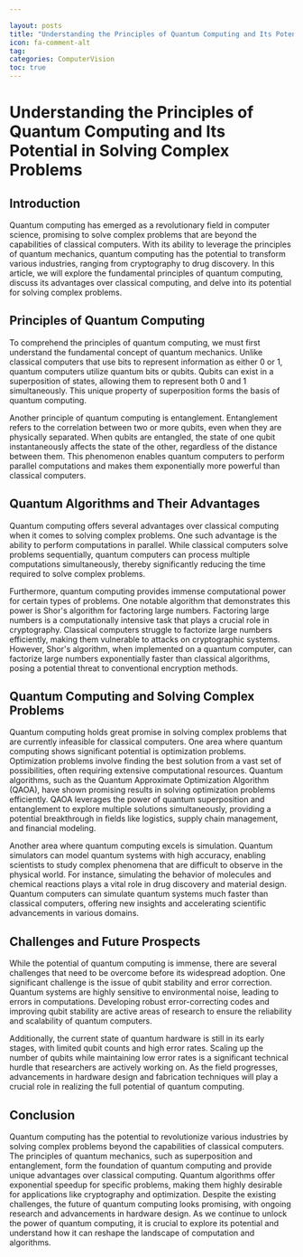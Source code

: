 ```yaml
---

layout: posts
title: "Understanding the Principles of Quantum Computing and Its Potential in Solving Complex Problems"
icon: fa-comment-alt
tag:      
categories: ComputerVision
toc: true
---
```




# Understanding the Principles of Quantum Computing and Its Potential in Solving Complex Problems

## Introduction

Quantum computing has emerged as a revolutionary field in computer science, promising to solve complex problems that are beyond the capabilities of classical computers. With its ability to leverage the principles of quantum mechanics, quantum computing has the potential to transform various industries, ranging from cryptography to drug discovery. In this article, we will explore the fundamental principles of quantum computing, discuss its advantages over classical computing, and delve into its potential for solving complex problems.

## Principles of Quantum Computing

To comprehend the principles of quantum computing, we must first understand the fundamental concept of quantum mechanics. Unlike classical computers that use bits to represent information as either 0 or 1, quantum computers utilize quantum bits or qubits. Qubits can exist in a superposition of states, allowing them to represent both 0 and 1 simultaneously. This unique property of superposition forms the basis of quantum computing.

Another principle of quantum computing is entanglement. Entanglement refers to the correlation between two or more qubits, even when they are physically separated. When qubits are entangled, the state of one qubit instantaneously affects the state of the other, regardless of the distance between them. This phenomenon enables quantum computers to perform parallel computations and makes them exponentially more powerful than classical computers.

## Quantum Algorithms and Their Advantages

Quantum computing offers several advantages over classical computing when it comes to solving complex problems. One such advantage is the ability to perform computations in parallel. While classical computers solve problems sequentially, quantum computers can process multiple computations simultaneously, thereby significantly reducing the time required to solve complex problems.

Furthermore, quantum computing provides immense computational power for certain types of problems. One notable algorithm that demonstrates this power is Shor's algorithm for factoring large numbers. Factoring large numbers is a computationally intensive task that plays a crucial role in cryptography. Classical computers struggle to factorize large numbers efficiently, making them vulnerable to attacks on cryptographic systems. However, Shor's algorithm, when implemented on a quantum computer, can factorize large numbers exponentially faster than classical algorithms, posing a potential threat to conventional encryption methods.

## Quantum Computing and Solving Complex Problems

Quantum computing holds great promise in solving complex problems that are currently infeasible for classical computers. One area where quantum computing shows significant potential is optimization problems. Optimization problems involve finding the best solution from a vast set of possibilities, often requiring extensive computational resources. Quantum algorithms, such as the Quantum Approximate Optimization Algorithm (QAOA), have shown promising results in solving optimization problems efficiently. QAOA leverages the power of quantum superposition and entanglement to explore multiple solutions simultaneously, providing a potential breakthrough in fields like logistics, supply chain management, and financial modeling.

Another area where quantum computing excels is simulation. Quantum simulators can model quantum systems with high accuracy, enabling scientists to study complex phenomena that are difficult to observe in the physical world. For instance, simulating the behavior of molecules and chemical reactions plays a vital role in drug discovery and material design. Quantum computers can simulate quantum systems much faster than classical computers, offering new insights and accelerating scientific advancements in various domains.

## Challenges and Future Prospects

While the potential of quantum computing is immense, there are several challenges that need to be overcome before its widespread adoption. One significant challenge is the issue of qubit stability and error correction. Quantum systems are highly sensitive to environmental noise, leading to errors in computations. Developing robust error-correcting codes and improving qubit stability are active areas of research to ensure the reliability and scalability of quantum computers.

Additionally, the current state of quantum hardware is still in its early stages, with limited qubit counts and high error rates. Scaling up the number of qubits while maintaining low error rates is a significant technical hurdle that researchers are actively working on. As the field progresses, advancements in hardware design and fabrication techniques will play a crucial role in realizing the full potential of quantum computing.

## Conclusion

Quantum computing has the potential to revolutionize various industries by solving complex problems beyond the capabilities of classical computers. The principles of quantum mechanics, such as superposition and entanglement, form the foundation of quantum computing and provide unique advantages over classical computing. Quantum algorithms offer exponential speedup for specific problems, making them highly desirable for applications like cryptography and optimization. Despite the existing challenges, the future of quantum computing looks promising, with ongoing research and advancements in hardware design. As we continue to unlock the power of quantum computing, it is crucial to explore its potential and understand how it can reshape the landscape of computation and algorithms.